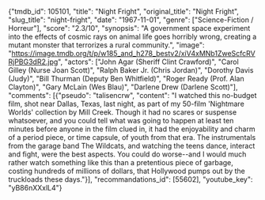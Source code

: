 {"tmdb_id": 105101, "title": "Night Fright", "original_title": "Night Fright", "slug_title": "night-fright", "date": "1967-11-01", "genre": ["Science-Fiction / Horreur"], "score": "2.3/10", "synopsis": "A government space experiment into the effects of cosmic rays on animal life goes horribly wrong, creating a mutant monster that terrorizes a rural community.", "image": "https://image.tmdb.org/t/p/w185_and_h278_bestv2/xiV4xMNb1ZweScfcRVRjPBG3dR2.jpg", "actors": ["John Agar (Sheriff Clint Crawford)", "Carol Gilley (Nurse Joan Scott)", "Ralph Baker Jr. (Chris Jordan)", "Dorothy Davis (Judy)", "Bill Thurman (Deputy Ben Whitfield)", "Roger Ready (Prof. Alan Clayton)", "Gary McLain (Wes Blau)", "Darlene Drew (Darlene Scott)"], "comments": [{"pseudo": "talisencrw", "content": "I watched this no-budget film, shot near Dallas, Texas, last night, as part of my 50-film 'Nightmare Worlds' collection by Mill Creek. Though it had no scares or suspense whatsoever, and you could tell what was going to happen at least ten minutes before anyone in the film clued in, it had the enjoyability and charm of a period piece, or time capsule, of youth from that era. The instrumentals from the garage band The Wildcats, and watching the teens dance, interact and fight, were the best aspects. You could do worse--and I would much rather watch something like this than a pretentious piece of garbage, costing hundreds of millions of dollars, that Hollywood pumps out by the truckloads these days."}], "recommandations_id": [55602], "youtube_key": "yB86nXXxlL4"}